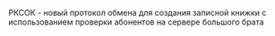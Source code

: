 РКСОК - новый протокол обмена для создания записной книжки с использованием проверки абонентов на сервере большого брата
